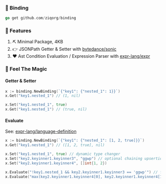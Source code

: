 ### 🍿 Binding

```go
go get github.com/ziqorg/binding
```

### 🫰 Features

1. ⛏️ Minimal Package, 4KB
2. 👉 JSONPath Getter & Setter with [bytedance/sonic](https://github.com/bytedance/sonic)
3. ❤️ Ast Condition Evaluation / Expression Parser with [expr-lang/expr](https://github.com/expr-lang/expr)

### 🤩 Feel The Magic

#### Getter & Setter

```go
x := binding.NewBinding(`{"key1": {"nested_1": 1}}`)
x.Get("key1.nested_1") // (1, nil)

x.Set("key1.nested_1", true)
x.Get("key1.nested_1") // (true, nil)
```

#### Evaluate

See: [expr-lang/language-definition](https://expr-lang.org/docs/language-definition)

```go
x := binding.NewBinding(`{"key1": {"nested_1": [1, 2, true]}}`)
x.Get("key1.nested_1") // ([1, 2, true], nil)

x.Set("key1.nested_1", true) // dynamic type changer
x.Set("key2.keyinner1.keyinner3", "ggwp") // optional chaining upsertion
x.Set("key2.keyinner1.keyinner4", []int{1, 2})

x.Evaluate("!key1.nested_1 && key2.keyinner1.keyinner3 == 'ggwp'") // false
x.Evaluate("max(key2.keyinner1.keyinner4[0], key2.keyinner1.keyinner4[1]) == 2") // true
```
